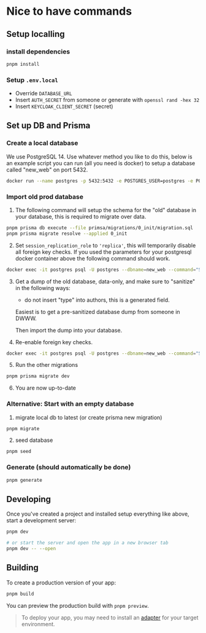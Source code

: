 # Nice to have commands

## Setup localling

### install dependencies

```sh
pnpm install
```

### Setup `.env.local`

- Override `DATABASE_URL`
- Insert `AUTH_SECRET` from someone or generate with `openssl rand -hex 32`
- Insert `KEYCLOAK_CLIENT_SECRET` (secret)

## Set up DB and Prisma

### Create a local database

We use PostgreSQL 14. Use whatever method you like to do this, below is an example script you can run (all you need is docker) to setup a database called "new_web" on port 5432.

```bash
docker run --name postgres -p 5432:5432 -e POSTGRES_USER=postgres -e POSTGRES_PASSWORD=postgres -e POSTGRES_DB=new_web -d postgres:14-alpine
```

### Import old prod database

1. The following command will setup the schema for the "old" database in your database, this is required to migrate over data.

```sh
pnpm prisma db execute --file primsa/migrations/0_init/migration.sql
pnpm prisma migrate resolve --applied 0_init
```

2. Set `session_replication_role` to `'replica'`, this will temporarily disable all foreign key checks. If you used the parameters for your postgresql docker container above the following command should work.

```sh
docker exec -it postgres psql -U postgres --dbname=new_web --command="SET session_replication_role = 'replica';"
```

3. Get a dump of the old database, data-only, and make sure to "sanitize" in the following ways:

   - do not insert "type" into authors, this is a generated field.

   Easiest is to get a pre-sanitized database dump from someone in DWWW.

   Then import the dump into your database.

4. Re-enable foreign key checks.

```sh
docker exec -it postgres psql -U postgres --dbname=new_web --command="SET session_replication_role = 'replica';"
```

5. Run the other migrations

```sh
pnpm prisma migrate dev
```

6. You are now up-to-date

### Alternative: Start with an empty database

1. migrate local db to latest (or create prisma new migration)

```sh
pnpm migrate
```

2. seed database

```sh
pnpm seed
```

### Generate (should automatically be done)

```sh
pnpm generate
```

## Developing

Once you've created a project and installed setup everything like above, start a development server:

```bash
pnpm dev

# or start the server and open the app in a new browser tab
pnpm dev -- --open
```

## Building

To create a production version of your app:

```bash
pnpm build
```

You can preview the production build with `pnpm preview`.

> To deploy your app, you may need to install an [adapter](https://kit.svelte.dev/docs/adapters) for your target environment.
